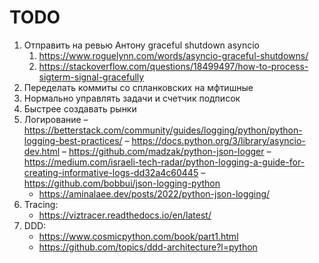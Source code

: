 # TODO

1. Отправить на ревью Антону graceful shutdown asyncio 
   1. https://www.roguelynn.com/words/asyncio-graceful-shutdowns/
   2. https://stackoverflow.com/questions/18499497/how-to-process-sigterm-signal-gracefully
2. Переделать коммиты со спланковских на мфтишные
3. Нормально управлять задачи и счетчик подписок
4. Быстрее создавать рынки
5. Логирование 
   – https://betterstack.com/community/guides/logging/python/python-logging-best-practices/
   – https://docs.python.org/3/library/asyncio-dev.html
   – https://github.com/madzak/python-json-logger
   – https://medium.com/israeli-tech-radar/python-logging-a-guide-for-creating-informative-logs-dd32a4c60445
   – https://github.com/bobbui/json-logging-python 
   - https://aminalaee.dev/posts/2022/python-json-logging/
6. Tracing:
   - https://viztracer.readthedocs.io/en/latest/
7. DDD:
   - https://www.cosmicpython.com/book/part1.html
   - https://github.com/topics/ddd-architecture?l=python